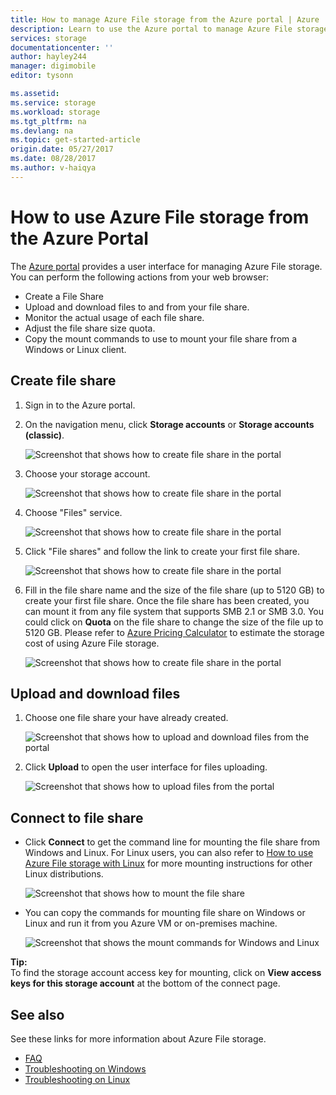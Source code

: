 ```yaml
---
title: How to manage Azure File storage from the Azure portal | Azure
description: Learn to use the Azure portal to manage Azure File storage.
services: storage
documentationcenter: ''
author: hayley244
manager: digimobile
editor: tysonn

ms.assetid: 
ms.service: storage
ms.workload: storage
ms.tgt_pltfrm: na
ms.devlang: na
ms.topic: get-started-article
origin.date: 05/27/2017
ms.date: 08/28/2017
ms.author: v-haiqya
---
```


# How to use Azure File storage from the Azure Portal
The [Azure portal](https://portal.azure.cn) provides a user interface for managing Azure File storage. You can perform the following actions from your web browser:

* Create a File Share
* Upload and download files to and from your file share.
* Monitor the actual usage of each file share.
* Adjust the file share size quota.
* Copy the mount commands to use to mount your file share from a Windows or Linux client.

## Create file share
1. Sign in to the Azure portal.
2. On the navigation menu, click **Storage accounts** or **Storage accounts (classic)**.

    ![Screenshot that shows how to create file share in the portal](./media/storage-how-to-use-files-portal/use-files-portal-create-file-share1.png)

3. Choose your storage account.

    ![Screenshot that shows how to create file share in the portal](./media/storage-how-to-use-files-portal/use-files-portal-create-file-share2.png)

4. Choose "Files" service.

    ![Screenshot that shows how to create file share in the portal](./media/storage-how-to-use-files-portal/use-files-portal-create-file-share3.png)

5. Click "File shares" and follow the link to create your first file share.

    ![Screenshot that shows how to create file share in the portal](./media/storage-how-to-use-files-portal/use-files-portal-create-file-share4.png)

6. Fill in the file share name and the size of the file share (up to 5120 GB) to create your first file share. Once the file share has been created, you can mount it from any file system that supports SMB 2.1 or SMB 3.0. You could click on **Quota** on the file share to change the size of the file up to 5120 GB. Please refer to [Azure Pricing Calculator](https://www.azure.cn/pricing/calculator/) to estimate the storage cost of using Azure File storage.

    ![Screenshot that shows how to create file share in the portal](./media/storage-how-to-use-files-portal/use-files-portal-create-file-share5.png)

## Upload and download files
1. Choose one file share your have already created.

    ![Screenshot that shows how to upload and download files from the portal](./media/storage-how-to-use-files-portal/use-files-portal-upload-file1.png)

2. Click **Upload** to open the user interface for files uploading.

    ![Screenshot that shows how to upload files from the portal](./media/storage-how-to-use-files-portal/use-files-portal-upload-file2.png)

## Connect to file share
-  Click **Connect** to get the command line for mounting the file share from Windows and Linux. For Linux users, you can also refer to [How to use Azure File storage with Linux](../storage-how-to-use-files-linux.md) for more mounting instructions for other Linux distributions.

    ![Screenshot that shows how to mount the file share](./media/storage-how-to-use-files-portal/use-files-portal-connect.png)
-  You can copy the commands for mounting file share on Windows or Linux and run it from you Azure VM or on-premises machine.

    ![Screenshot that shows the mount commands for Windows and Linux](./media/storage-how-to-use-files-portal/use-files-portal-show-mount-commands.png)

**Tip:**  
To find the storage account access key for mounting, click on **View access keys for this storage account** at the bottom of the connect page.

## See also
See these links for more information about Azure File storage.

* [FAQ](../storage-files-faq.md)
* [Troubleshooting on Windows](storage-troubleshoot-windows-file-connection-problems.md)      
* [Troubleshooting on Linux](storage-troubleshoot-linux-file-connection-problems.md)
<!--Update_Description: update link-->